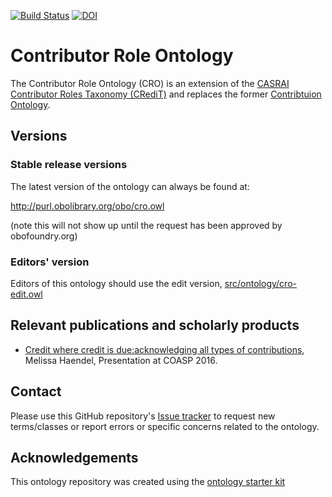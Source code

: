 [![Build Status](https://travis-ci.org/data2health/contributor-role-ontology.svg?branch=master)](https://travis-ci.org/data2health/contributor-role-ontology)
[![DOI](https://zenodo.org/badge/13996/data2health/contributor-role-ontology.svg)](https://zenodo.org/badge/latestdoi/13996/data2health/contributor-role-ontology)

# Contributor Role Ontology

The Contributor Role Ontology (CRO) is an extension of the [CASRAI Contributor Roles Taxonomy (CRediT)](http://dictionary.casrai.org/Contributor_Roles) and replaces the former [Contribtuion Ontology](https://github.com/openrif/contribution-ontology).

## Versions

### Stable release versions

The latest version of the ontology can always be found at:

http://purl.obolibrary.org/obo/cro.owl

(note this will not show up until the request has been approved by obofoundry.org)

### Editors' version

Editors of this ontology should use the edit version, [src/ontology/cro-edit.owl](src/ontology/cro-edit.owl)

## Relevant publications and scholarly products

- [Credit where credit is due:acknowledging all types of contributions](https://oaspa.org/wp-content/uploads/2016/10/haendel_COASP_2016_final.pdf), Melissa Haendel, Presentation at COASP 2016. 

## Contact

Please use this GitHub repository's [Issue tracker](https://github.com/data2health/contributor-role-ontology/issues) to request new terms/classes or report errors or specific concerns related to the ontology.

## Acknowledgements

This ontology repository was created using the [ontology starter kit](https://github.com/INCATools/ontology-starter-kit)
